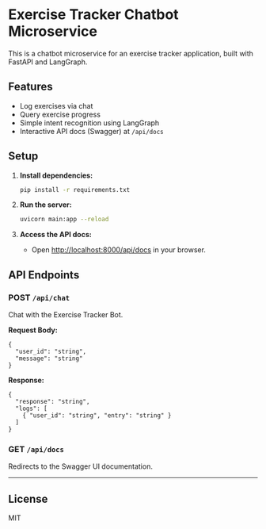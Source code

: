 # Exercise Tracker Chatbot Microservice

This is a chatbot microservice for an exercise tracker application, built with FastAPI and LangGraph.

## Features
- Log exercises via chat
- Query exercise progress
- Simple intent recognition using LangGraph
- Interactive API docs (Swagger) at `/api/docs`

## Setup

1. **Install dependencies:**
   ```bash
   pip install -r requirements.txt
   ```

2. **Run the server:**
   ```bash
   uvicorn main:app --reload
   ```

3. **Access the API docs:**
   - Open [http://localhost:8000/api/docs](http://localhost:8000/api/docs) in your browser.

## API Endpoints

### POST `/api/chat`
Chat with the Exercise Tracker Bot.

**Request Body:**
```
{
  "user_id": "string",
  "message": "string"
}
```

**Response:**
```
{
  "response": "string",
  "logs": [
    { "user_id": "string", "entry": "string" }
  ]
}
```

### GET `/api/docs`
Redirects to the Swagger UI documentation.

---

## License
MIT

